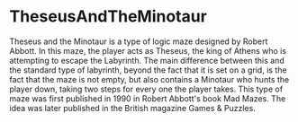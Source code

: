 # TheseusAndTheMinotaur
Theseus and the Minotaur is a type of logic maze designed by Robert Abbott. In this maze, the player acts as Theseus, the king of Athens who is attempting to escape the Labyrinth. The main difference between this and the standard type of labyrinth, beyond the fact that it is set on a grid, is the fact that the maze is not empty, but also contains a Minotaur who hunts the player down, taking two steps for every one the player takes.  This type of maze was first published in 1990 in Robert Abbott's book Mad Mazes. The idea was later published in the British magazine Games &amp; Puzzles.
